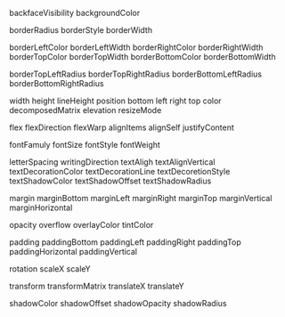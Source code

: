 backfaceVisibility
backgroundColor

borderRadius
borderStyle
borderWidth

borderLeftColor
borderLeftWidth
borderRightColor
borderRightWidth
borderTopColor
borderTopWidth
borderBottomColor
borderBottomWidth

borderTopLeftRadius
borderTopRightRadius
borderBottomLeftRadius
borderBottomRightRadius

width
height
lineHeight
position
bottom
left
right
top
color
decomposedMatrix
elevation
resizeMode

flex
flexDirection
flexWarp
alignItems
alignSelf
justifyContent

fontFamuly
fontSize
fontStyle
fontWeight

letterSpacing
writingDirection
textAligh
textAlignVertical
textDecorationColor
textDecorationLine
textDecoretionStyle
textShadowColor
textShadowOffset
textShadowRadius

margin
marginBottom
marginLeft
marginRight
marginTop
marginVertical
marginHorizontal

opacity
overflow
overlayColor
tintColor

padding
paddingBottom
paddingLeft
paddingRight
paddingTop
paddingHorizontal
paddingVertical

rotation
scaleX
scaleY

transform
transformMatrix
translateX
translateY

shadowColor
shadowOffset
shadowOpacity
shadowRadius
